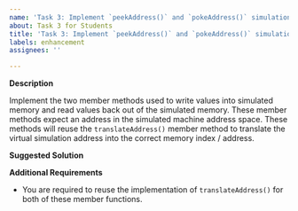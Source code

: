 ```yaml
---
name: 'Task 3: Implement `peekAddress()` and `pokeAddress()` simulation member methods'
about: Task 3 for Students
title: 'Task 3: Implement `peekAddress()` and `pokeAddress()` simulation member methods'
labels: enhancement
assignees: ''

---
```


**Description**

Implement the two member methods used to write values into simulated memory and read values back out of the simulated memory.  These member methods expect an address in the simulated machine address space.  These methods will reuse the `translateAddress()` member method to translate the virtual simulation address into the correct memory index / address.

**Suggested Solution**


**Additional Requirements**

- You are required to reuse the implementation of `translateAddress()` for both of these member functions.
